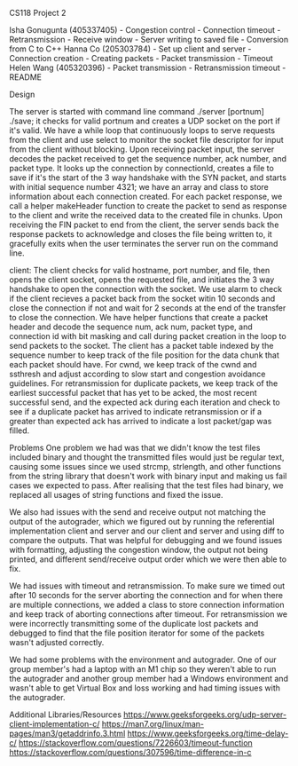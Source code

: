 CS118 Project 2

Isha Gonugunta (405337405)
    - Congestion control
    - Connection timeout
    - Retransmission
    - Receive window
    - Server writing to saved file
    - Conversion from C to C++
Hanna Co (205303784)
    - Set up client and server
    - Connection creation
    - Creating packets
    - Packet transmission
    - Timeout
Helen Wang (405320396)
    - Packet transmission
    - Retransmission timeout
    - README

Design

The server is started with command line command ./server [portnum] ./save; it checks for valid portnum and creates a UDP socket on the port if it's valid. We have a while loop that continuously loops to serve requests from the client and use select to monitor the socket file descriptor for input from the client without blocking. Upon receiving packet input, the server decodes the packet received to get the sequence number, ack number, and packet type. It looks up the connection by connectionId, creates a file to save if it's the start of the 3 way handshake with the SYN packet, and starts with initial sequence number 4321;  we have an array and class to store information about each connection created. For each packet response, we call a helper makeHeader function to create the packet to send as response to the client and write the received data to the created file in chunks. Upon receiving the FIN packet to end from the client, the server sends back the response packets to acknowledge and closes the file being written to, it gracefully exits when the user terminates the server run on the command line.

client:
The client checks for valid hostname, port number, and file, then opens the client socket, opens the requested file, and initiates the 3 way handshake to open the connection with the socket. We use alarm to check if the client recieves a packet back from the socket witin 10 seconds and close the connection if not and wait for 2 seconds at the end of the transfer to close the connection. We have helper functions that create a packet header and decode the sequence num, ack num, packet type, and connection id with bit masking and call during packet creation in the loop to send packets to the socket. The client has a packet table indexed by the sequence number to keep track of the file position for the data chunk that each packet should have. For cwnd, we keep track of the cwnd and ssthresh and adjust according to slow start and congestion avoidance guidelines. For retransmission for duplicate packets, we keep track of the earliest successful packet that has yet to be acked, the most recent successful send, and the expected ack during each iteration and check to see if a duplicate packet has arrived to indicate retransmission or if a greater than expected ack has arrived to indicate a lost packet/gap was filled. 

Problems
One problem we had was that we didn't know the test files included binary and thought the transmitted files would just be regular text, causing some issues since we used strcmp, strlength, and other functions from the string library that doesn't work with binary input and making us fail cases we expected to pass. After realising that the test files had binary, we replaced all usages of string functions and fixed the issue.

We also had issues with the send and receive output not matching the output of the autograder, which we figured out by running the referential implementation client and server and our client and server and using diff to compare the outputs. That was helpful for debugging and we found issues with formatting, adjusting the congestion window, the output not being printed, and different send/receive output order which we were then able to fix.

We had issues with timeout and retransmission. To make sure we timed out after 10 seconds for the server aborting the connection and for when there are multiple connections, we added a class to store connection information and keep track of aborting connections after timeout. For retransmission we were incorrectly transmitting some of the duplicate lost packets and debugged to find that the file position iterator for some of the packets wasn't adjusted correctly. 

We had some problems with the environment and autograder. One of our group member's had a laptop with an M1 chip so they weren't able to run the autograder and another group member had a Windows environment and wasn't able to get Virtual Box and loss working and had timing issues with the autograder.


Additional Libraries/Resources
https://www.geeksforgeeks.org/udp-server-client-implementation-c/
https://man7.org/linux/man-pages/man3/getaddrinfo.3.html
https://www.geeksforgeeks.org/time-delay-c/
https://stackoverflow.com/questions/7226603/timeout-function
https://stackoverflow.com/questions/307596/time-difference-in-c